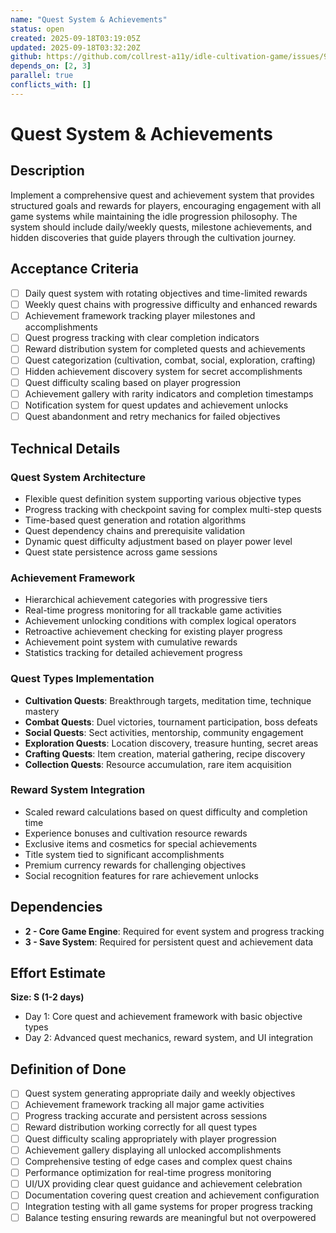 ```yaml
---
name: "Quest System & Achievements"
status: open
created: 2025-09-18T03:19:05Z
updated: 2025-09-18T03:32:20Z
github: https://github.com/collrest-a11y/idle-cultivation-game/issues/9
depends_on: [2, 3]
parallel: true
conflicts_with: []
---
```


# Quest System & Achievements

## Description

Implement a comprehensive quest and achievement system that provides structured goals and rewards for players, encouraging engagement with all game systems while maintaining the idle progression philosophy. The system should include daily/weekly quests, milestone achievements, and hidden discoveries that guide players through the cultivation journey.

## Acceptance Criteria

- [ ] Daily quest system with rotating objectives and time-limited rewards
- [ ] Weekly quest chains with progressive difficulty and enhanced rewards
- [ ] Achievement framework tracking player milestones and accomplishments
- [ ] Quest progress tracking with clear completion indicators
- [ ] Reward distribution system for completed quests and achievements
- [ ] Quest categorization (cultivation, combat, social, exploration, crafting)
- [ ] Hidden achievement discovery system for secret accomplishments
- [ ] Quest difficulty scaling based on player progression
- [ ] Achievement gallery with rarity indicators and completion timestamps
- [ ] Notification system for quest updates and achievement unlocks
- [ ] Quest abandonment and retry mechanics for failed objectives

## Technical Details

### Quest System Architecture
- Flexible quest definition system supporting various objective types
- Progress tracking with checkpoint saving for complex multi-step quests
- Time-based quest generation and rotation algorithms
- Quest dependency chains and prerequisite validation
- Dynamic quest difficulty adjustment based on player power level
- Quest state persistence across game sessions

### Achievement Framework
- Hierarchical achievement categories with progressive tiers
- Real-time progress monitoring for all trackable game activities
- Achievement unlocking conditions with complex logical operators
- Retroactive achievement checking for existing player progress
- Achievement point system with cumulative rewards
- Statistics tracking for detailed achievement progress

### Quest Types Implementation
- **Cultivation Quests**: Breakthrough targets, meditation time, technique mastery
- **Combat Quests**: Duel victories, tournament participation, boss defeats
- **Social Quests**: Sect activities, mentorship, community engagement
- **Exploration Quests**: Location discovery, treasure hunting, secret areas
- **Crafting Quests**: Item creation, material gathering, recipe discovery
- **Collection Quests**: Resource accumulation, rare item acquisition

### Reward System Integration
- Scaled reward calculations based on quest difficulty and completion time
- Experience bonuses and cultivation resource rewards
- Exclusive items and cosmetics for special achievements
- Title system tied to significant accomplishments
- Premium currency rewards for challenging objectives
- Social recognition features for rare achievement unlocks

## Dependencies

- **2 - Core Game Engine**: Required for event system and progress tracking
- **3 - Save System**: Required for persistent quest and achievement data

## Effort Estimate

**Size: S (1-2 days)**

- Day 1: Core quest and achievement framework with basic objective types
- Day 2: Advanced quest mechanics, reward system, and UI integration

## Definition of Done

- [ ] Quest system generating appropriate daily and weekly objectives
- [ ] Achievement framework tracking all major game activities
- [ ] Progress tracking accurate and persistent across sessions
- [ ] Reward distribution working correctly for all quest types
- [ ] Quest difficulty scaling appropriately with player progression
- [ ] Achievement gallery displaying all unlocked accomplishments
- [ ] Comprehensive testing of edge cases and complex quest chains
- [ ] Performance optimization for real-time progress monitoring
- [ ] UI/UX providing clear quest guidance and achievement celebration
- [ ] Documentation covering quest creation and achievement configuration
- [ ] Integration testing with all game systems for proper progress tracking
- [ ] Balance testing ensuring rewards are meaningful but not overpowered

